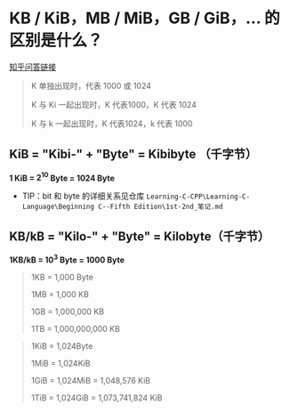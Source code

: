 # KB / KiB，MB / MiB，GB / GiB，… 的区别是什么？

[知乎问答链接](https://www.zhihu.com/question/24601215)


> K 单独出现时，代表 1000 或 1024
>
> K 与 Ki 一起出现时，K 代表1000，K 代表 1024
>
> K 与 k 一起出现时，K 代表1024，k 代表 1000



## KiB = "Kibi-" + "Byte" = Kibibyte （千字节）

**1 KiB = $2^{10}$ Byte = 1024 Byte**

- TIP：bit 和 byte 的详细关系见仓库 `Learning-C-CPP\Learning-C-Language\Beginning C--Fifth Edition\1st-2nd_笔记.md`

## KB/kB = "Kilo-" + "Byte" = Kilobyte（千字节）

**1KB/kB = $10^{3}$ Byte = 1000 Byte**






> 1KB = 1,000 Byte
>
> 1MB = 1,000 KB
>
> 1GB = 1,000,000 KB
>
> 1TB = 1,000,000,000 KB

> 1KiB = 1,024Byte
> 
> 1MiB = 1,024KiB
> 
> 1GiB = 1,024MiB = 1,048,576 KiB
> 
> 1TiB = 1,024GiB = 1,073,741,824 KiB